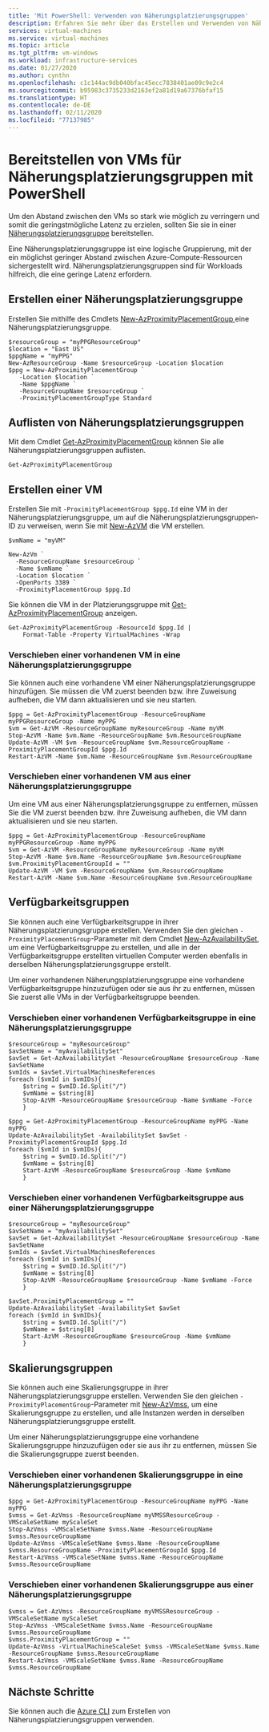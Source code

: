 ```yaml
---
title: 'Mit PowerShell: Verwenden von Näherungsplatzierungsgruppen'
description: Erfahren Sie mehr über das Erstellen und Verwenden von Näherungsplatzierungsgruppen mit Azure PowerShell
services: virtual-machines
ms.service: virtual-machines
ms.topic: article
ms.tgt_pltfrm: vm-windows
ms.workload: infrastructure-services
ms.date: 01/27/2020
ms.author: cynthn
ms.openlocfilehash: c1c144ac9db040bfac45ecc7838401ae09c9e2c4
ms.sourcegitcommit: b95983c3735233d2163ef2a81d19a67376bfaf15
ms.translationtype: HT
ms.contentlocale: de-DE
ms.lasthandoff: 02/11/2020
ms.locfileid: "77137985"
---
```

# <a name="deploy-vms-to-proximity-placement-groups-using-powershell"></a>Bereitstellen von VMs für Näherungsplatzierungsgruppen mit PowerShell


Um den Abstand zwischen den VMs so stark wie möglich zu verringern und somit die geringstmögliche Latenz zu erzielen, sollten Sie sie in einer [Näherungsplatzierungsgruppe](co-location.md#proximity-placement-groups) bereitstellen.

Eine Näherungsplatzierungsgruppe ist eine logische Gruppierung, mit der ein möglichst geringer Abstand zwischen Azure-Compute-Ressourcen sichergestellt wird. Näherungsplatzierungsgruppen sind für Workloads hilfreich, die eine geringe Latenz erfordern.


## <a name="create-a-proximity-placement-group"></a>Erstellen einer Näherungsplatzierungsgruppe
Erstellen Sie mithilfe des Cmdlets [New-AzProximityPlacementGroup ](https://docs.microsoft.com/powershell/module/az.compute/new-azproximityplacementgroup) eine Näherungsplatzierungsgruppe. 

```azurepowershell-interactive
$resourceGroup = "myPPGResourceGroup"
$location = "East US"
$ppgName = "myPPG"
New-AzResourceGroup -Name $resourceGroup -Location $location
$ppg = New-AzProximityPlacementGroup `
   -Location $location `
   -Name $ppgName `
   -ResourceGroupName $resourceGroup `
   -ProximityPlacementGroupType Standard
```

## <a name="list-proximity-placement-groups"></a>Auflisten von Näherungsplatzierungsgruppen

Mit dem Cmdlet [Get-AzProximityPlacementGroup](/powershell/module/az.compute/get-azproximityplacementgroup) können Sie alle Näherungsplatzierungsgruppen auflisten.

```azurepowershell-interactive
Get-AzProximityPlacementGroup
```


## <a name="create-a-vm"></a>Erstellen einer VM

Erstellen Sie mit `-ProximityPlacementGroup $ppg.Id` eine VM in der Näherungsplatzierungsgruppe, um auf die Näherungsplatzierungsgruppen-ID zu verweisen, wenn Sie mit [New-AzVM](https://docs.microsoft.com/powershell/module/az.compute/new-azvm) die VM erstellen.

```azurepowershell-interactive
$vmName = "myVM"

New-AzVm `
  -ResourceGroupName $resourceGroup `
  -Name $vmName `
  -Location $location `
  -OpenPorts 3389 `
  -ProximityPlacementGroup $ppg.Id
```

Sie können die VM in der Platzierungsgruppe mit [Get-AzProximityPlacementGroup](/powershell/module/az.compute/get-azproximityplacementgroup) anzeigen.

```azurepowershell-interactive
Get-AzProximityPlacementGroup -ResourceId $ppg.Id |
    Format-Table -Property VirtualMachines -Wrap
```

### <a name="move-an-existing-vm-into-a-proximity-placement-group"></a>Verschieben einer vorhandenen VM in eine Näherungsplatzierungsgruppe

Sie können auch eine vorhandene VM einer Näherungsplatzierungsgruppe hinzufügen. Sie müssen die VM zuerst beenden bzw. ihre Zuweisung aufheben, die VM dann aktualisieren und sie neu starten.

```azurepowershell-interactive
$ppg = Get-AzProximityPlacementGroup -ResourceGroupName myPPGResourceGroup -Name myPPG
$vm = Get-AzVM -ResourceGroupName myResourceGroup -Name myVM
Stop-AzVM -Name $vm.Name -ResourceGroupName $vm.ResourceGroupName
Update-AzVM -VM $vm -ResourceGroupName $vm.ResourceGroupName -ProximityPlacementGroupId $ppg.Id
Restart-AzVM -Name $vm.Name -ResourceGroupName $vm.ResourceGroupName
```

### <a name="move-an-existing-vm-out-of-a-proximity-placement-group"></a>Verschieben einer vorhandenen VM aus einer Näherungsplatzierungsgruppe

Um eine VM aus einer Näherungsplatzierungsgruppe zu entfernen, müssen Sie die VM zuerst beenden bzw. ihre Zuweisung aufheben, die VM dann aktualisieren und sie neu starten.

```azurepowershell-interactive
$ppg = Get-AzProximityPlacementGroup -ResourceGroupName myPPGResourceGroup -Name myPPG
$vm = Get-AzVM -ResourceGroupName myResourceGroup -Name myVM
Stop-AzVM -Name $vm.Name -ResourceGroupName $vm.ResourceGroupName
$vm.ProximityPlacementGroupId = ""
Update-AzVM -VM $vm -ResourceGroupName $vm.ResourceGroupName 
Restart-AzVM -Name $vm.Name -ResourceGroupName $vm.ResourceGroupName
```


## <a name="availability-sets"></a>Verfügbarkeitsgruppen
Sie können auch eine Verfügbarkeitsgruppe in ihrer Näherungsplatzierungsgruppe erstellen. Verwenden Sie den gleichen `-ProximityPlacementGroup`-Parameter mit dem Cmdlet [New-AzAvailabilitySet](/powershell/module/az.compute/new-azavailabilityset), um eine Verfügbarkeitsgruppe zu erstellen, und alle in der Verfügbarkeitsgruppe erstellten virtuellen Computer werden ebenfalls in derselben Näherungsplatzierungsgruppe erstellt.

Um einer vorhandenen Näherungsplatzierungsgruppe eine vorhandene Verfügbarkeitsgruppe hinzuzufügen oder sie aus ihr zu entfernen, müssen Sie zuerst alle VMs in der Verfügbarkeitsgruppe beenden. 

### <a name="move-an-existing-availability-set-into-a-proximity-placement-group"></a>Verschieben einer vorhandenen Verfügbarkeitsgruppe in eine Näherungsplatzierungsgruppe

```azurepowershell-interactive
$resourceGroup = "myResourceGroup"
$avSetName = "myAvailabilitySet"
$avSet = Get-AzAvailabilitySet -ResourceGroupName $resourceGroup -Name $avSetName
$vmIds = $avSet.VirtualMachinesReferences
foreach ($vmId in $vmIDs){
    $string = $vmID.Id.Split("/")
    $vmName = $string[8]
    Stop-AzVM -ResourceGroupName $resourceGroup -Name $vmName -Force
    } 

$ppg = Get-AzProximityPlacementGroup -ResourceGroupName myPPG -Name myPPG
Update-AzAvailabilitySet -AvailabilitySet $avSet -ProximityPlacementGroupId $ppg.Id
foreach ($vmId in $vmIDs){
    $string = $vmID.Id.Split("/")
    $vmName = $string[8]
    Start-AzVM -ResourceGroupName $resourceGroup -Name $vmName 
    } 
```

### <a name="move-an-existing-availability-set-out-of-a-proximity-placement-group"></a>Verschieben einer vorhandenen Verfügbarkeitsgruppe aus einer Näherungsplatzierungsgruppe

```azurepowershell-interactive
$resourceGroup = "myResourceGroup"
$avSetName = "myAvailabilitySet"
$avSet = Get-AzAvailabilitySet -ResourceGroupName $resourceGroup -Name $avSetName
$vmIds = $avSet.VirtualMachinesReferences
foreach ($vmId in $vmIDs){
    $string = $vmID.Id.Split("/")
    $vmName = $string[8]
    Stop-AzVM -ResourceGroupName $resourceGroup -Name $vmName -Force
    } 

$avSet.ProximityPlacementGroup = ""
Update-AzAvailabilitySet -AvailabilitySet $avSet 
foreach ($vmId in $vmIDs){
    $string = $vmID.Id.Split("/")
    $vmName = $string[8]
    Start-AzVM -ResourceGroupName $resourceGroup -Name $vmName 
    } 
```

## <a name="scale-sets"></a>Skalierungsgruppen

Sie können auch eine Skalierungsgruppe in ihrer Näherungsplatzierungsgruppe erstellen. Verwenden Sie den gleichen `-ProximityPlacementGroup`-Parameter mit [New-AzVmss](https://docs.microsoft.com/powershell/module/az.compute/new-azvmss), um eine Skalierungsgruppe zu erstellen, und alle Instanzen werden in derselben Näherungsplatzierungsgruppe erstellt.


Um einer Näherungsplatzierungsgruppe eine vorhandene Skalierungsgruppe hinzuzufügen oder sie aus ihr zu entfernen, müssen Sie die Skalierungsgruppe zuerst beenden. 

### <a name="move-an-existing-scale-set-into-a-proximity-placement-group"></a>Verschieben einer vorhandenen Skalierungsgruppe in eine Näherungsplatzierungsgruppe

```azurepowershell-interactive
$ppg = Get-AzProximityPlacementGroup -ResourceGroupName myPPG -Name myPPG
$vmss = Get-AzVmss -ResourceGroupName myVMSSResourceGroup -VMScaleSetName myScaleSet
Stop-AzVmss -VMScaleSetName $vmss.Name -ResourceGroupName $vmss.ResourceGroupName
Update-AzVmss -VMScaleSetName $vmss.Name -ResourceGroupName $vmss.ResourceGroupName -ProximityPlacementGroupId $ppg.Id
Restart-AzVmss -VMScaleSetName $vmss.Name -ResourceGroupName $vmss.ResourceGroupName
```

### <a name="move-an-existing-scale-set-out-of-a-proximity-placement-group"></a>Verschieben einer vorhandenen Skalierungsgruppe aus einer Näherungsplatzierungsgruppe

```azurepowershell-interactive
$vmss = Get-AzVmss -ResourceGroupName myVMSSResourceGroup -VMScaleSetName myScaleSet
Stop-AzVmss -VMScaleSetName $vmss.Name -ResourceGroupName $vmss.ResourceGroupName
$vmss.ProximityPlacementGroup = ""
Update-AzVmss -VirtualMachineScaleSet $vmss -VMScaleSetName $vmss.Name -ResourceGroupName $vmss.ResourceGroupName  
Restart-AzVmss -VMScaleSetName $vmss.Name -ResourceGroupName $vmss.ResourceGroupName
```

## <a name="next-steps"></a>Nächste Schritte

Sie können auch die [Azure CLI](../linux/proximity-placement-groups.md) zum Erstellen von Näherungsplatzierungsgruppen verwenden.
